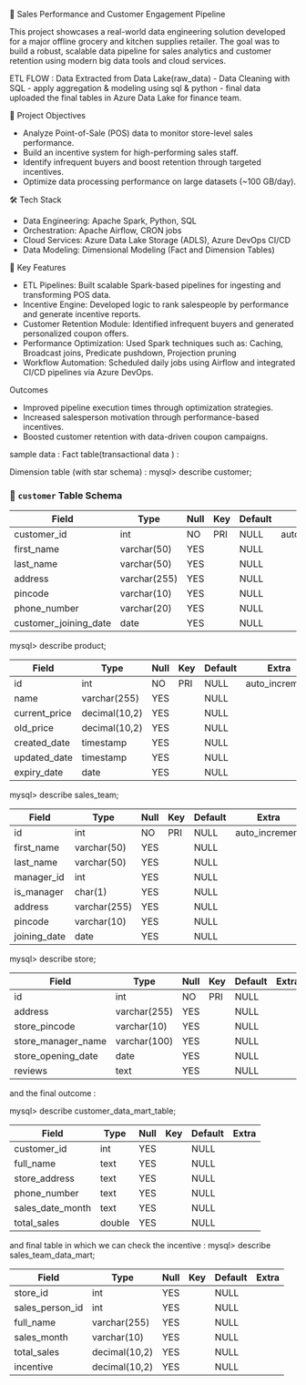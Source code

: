         
🛒 Sales Performance and Customer Engagement Pipeline

This project showcases a real-world data engineering solution developed for a major offline grocery and kitchen supplies retailer. The goal was to build a robust, scalable data pipeline for sales analytics and customer retention using modern big data tools and cloud services.

ETL FLOW :
Data Extracted from Data Lake(raw_data) - Data Cleaning with SQL - apply aggregation & modeling using sql & python - final data uploaded the final tables in Azure Data Lake for finance team.


🚀 Project Objectives
- Analyze Point-of-Sale (POS) data to monitor store-level sales performance.
- Build an incentive system for high-performing sales staff.
- Identify infrequent buyers and boost retention through targeted incentives.
- Optimize data processing performance on large datasets (~100 GB/day).

🛠️ Tech Stack
- Data Engineering: Apache Spark, Python, SQL
- Orchestration: Apache Airflow, CRON jobs
- Cloud Services: Azure Data Lake Storage (ADLS), Azure DevOps CI/CD
- Data Modeling: Dimensional Modeling (Fact and Dimension Tables)

🧩 Key Features
- ETL Pipelines: Built scalable Spark-based pipelines for ingesting and transforming POS data.
- Incentive Engine: Developed logic to rank salespeople by performance and generate incentive reports.
- Customer Retention Module: Identified infrequent buyers and generated personalized coupon offers.
- Performance Optimization: Used Spark techniques such as:
        Caching, Broadcast joins, Predicate pushdown, Projection pruning
- Workflow Automation: Scheduled daily jobs using Airflow and integrated CI/CD pipelines via Azure DevOps.

 Outcomes
- Improved pipeline execution times through optimization strategies.
- Increased salesperson motivation through performance-based incentives.
- Boosted customer retention with data-driven coupon campaigns.

sample data : 
Fact table(transactional data ) : 


Dimension table (with star schema) : 
mysql> describe customer;
### 🧾 `customer` Table Schema

| Field                 | Type         | Null | Key | Default | Extra          |
|----------------------|--------------|------|-----|---------|----------------|
| customer_id          | int          | NO   | PRI | NULL    | auto_increment |
| first_name           | varchar(50)  | YES  |     | NULL    |                |
| last_name            | varchar(50)  | YES  |     | NULL    |                |
| address              | varchar(255) | YES  |     | NULL    |                |
| pincode              | varchar(10)  | YES  |     | NULL    |                |
| phone_number         | varchar(20)  | YES  |     | NULL    |                |
| customer_joining_date| date         | YES  |     | NULL    |                |





mysql> describe product;

| Field          | Type          | Null | Key | Default | Extra           |
| -------------- | ------------- | ---- | --- | ------- | --------------- |
| id             | int           | NO   | PRI | NULL    | auto\_increment |
| name           | varchar(255)  | YES  |     | NULL    |                 |
| current\_price | decimal(10,2) | YES  |     | NULL    |                 |
| old\_price     | decimal(10,2) | YES  |     | NULL    |                 |
| created\_date  | timestamp     | YES  |     | NULL    |                 |
| updated\_date  | timestamp     | YES  |     | NULL    |                 |
| expiry\_date   | date          | YES  |     | NULL    |                 |


mysql> describe sales_team;

| Field         | Type         | Null | Key | Default | Extra           |
| ------------- | ------------ | ---- | --- | ------- | --------------- |
| id            | int          | NO   | PRI | NULL    | auto\_increment |
| first\_name   | varchar(50)  | YES  |     | NULL    |                 |
| last\_name    | varchar(50)  | YES  |     | NULL    |                 |
| manager\_id   | int          | YES  |     | NULL    |                 |
| is\_manager   | char(1)      | YES  |     | NULL    |                 |
| address       | varchar(255) | YES  |     | NULL    |                 |
| pincode       | varchar(10)  | YES  |     | NULL    |                 |
| joining\_date | date         | YES  |     | NULL    |                 |



mysql> describe store;

| Field                | Type         | Null | Key | Default | Extra |
| -------------------- | ------------ | ---- | --- | ------- | ----- |
| id                   | int          | NO   | PRI | NULL    |       |
| address              | varchar(255) | YES  |     | NULL    |       |
| store\_pincode       | varchar(10)  | YES  |     | NULL    |       |
| store\_manager\_name | varchar(100) | YES  |     | NULL    |       |
| store\_opening\_date | date         | YES  |     | NULL    |       |
| reviews              | text         | YES  |     | NULL    |       |



and the final outcome : 

mysql> describe customer_data_mart_table;

| Field              | Type   | Null | Key | Default | Extra |
| ------------------ | ------ | ---- | --- | ------- | ----- |
| customer\_id       | int    | YES  |     | NULL    |       |
| full\_name         | text   | YES  |     | NULL    |       |
| store\_address     | text   | YES  |     | NULL    |       |
| phone\_number      | text   | YES  |     | NULL    |       |
| sales\_date\_month | text   | YES  |     | NULL    |       |
| total\_sales       | double | YES  |     | NULL    |       |


and final table in which we can check the incentive : 
mysql> describe sales_team_data_mart;

| Field             | Type          | Null | Key | Default | Extra |
| ----------------- | ------------- | ---- | --- | ------- | ----- |
| store\_id         | int           | YES  |     | NULL    |       |
| sales\_person\_id | int           | YES  |     | NULL    |       |
| full\_name        | varchar(255)  | YES  |     | NULL    |       |
| sales\_month      | varchar(10)   | YES  |     | NULL    |       |
| total\_sales      | decimal(10,2) | YES  |     | NULL    |       |
| incentive         | decimal(10,2) | YES  |     | NULL    |       |
